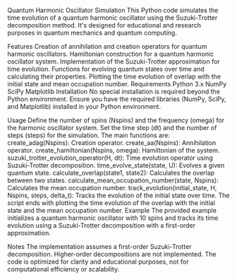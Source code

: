 Quantum Harmonic Oscillator Simulation
This Python code simulates the time evolution of a quantum harmonic oscillator using the Suzuki-Trotter decomposition method. It's designed for educational and research purposes in quantum mechanics and quantum computing.

Features
Creation of annihilation and creation operators for quantum harmonic oscillators.
Hamiltonian construction for a quantum harmonic oscillator system.
Implementation of the Suzuki-Trotter approximation for time evolution.
Functions for evolving quantum states over time and calculating their properties.
Plotting the time evolution of overlap with the initial state and mean occupation number.
Requirements
Python 3.x
NumPy
SciPy
Matplotlib
Installation
No special installation is required beyond the Python environment. Ensure you have the required libraries (NumPy, SciPy, and Matplotlib) installed in your Python environment.

Usage
Define the number of spins (Nspins) and the frequency (omega) for the harmonic oscillator system.
Set the time step (dt) and the number of steps (steps) for the simulation.
The main functions are:
create_adag(Nspins): Creation operator.
create_aa(Nspins): Annihilation operator.
create_hamiltonian(Nspins, omega): Hamiltonian of the system.
suzuki_trotter_evolution_operator(H, dt): Time evolution operator using Suzuki-Trotter decomposition.
time_evolve_state(state, U): Evolves a given quantum state.
calculate_overlap(state1, state2): Calculates the overlap between two states.
calculate_mean_occupation_number(state, Nspins): Calculates the mean occupation number.
track_evolution(initial_state, H, Nspins, steps, delta_t): Tracks the evolution of the initial state over time.
The script ends with plotting the time evolution of the overlap with the initial state and the mean occupation number.
Example
The provided example initializes a quantum harmonic oscillator with 10 spins and tracks its time evolution using a Suzuki-Trotter decomposition with a first-order approximation.

Notes
The implementation assumes a first-order Suzuki-Trotter decomposition. Higher-order decompositions are not implemented.
The code is optimized for clarity and educational purposes, not for computational efficiency or scalability.

